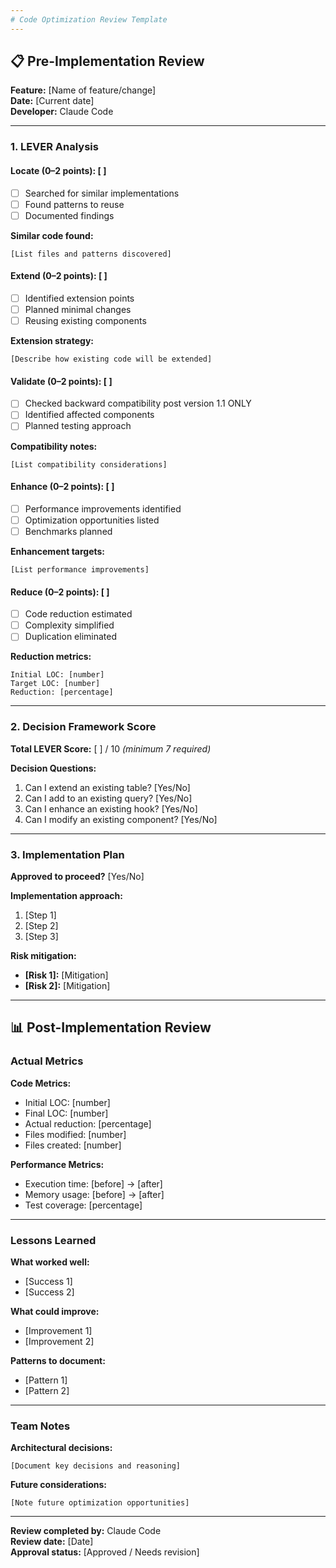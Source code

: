 ```yaml
---
# Code Optimization Review Template
---
```


## 📋 Pre-Implementation Review

**Feature:** [Name of feature/change]  
**Date:** [Current date]  
**Developer:** Claude Code

---

### 1. LEVER Analysis

#### Locate (0–2 points): [ ]

- [ ] Searched for similar implementations  
- [ ] Found patterns to reuse  
- [ ] Documented findings  

**Similar code found:**
```
[List files and patterns discovered]
```

#### Extend (0–2 points): [ ]

- [ ] Identified extension points  
- [ ] Planned minimal changes  
- [ ] Reusing existing components  

**Extension strategy:**
```
[Describe how existing code will be extended]
```

#### Validate (0–2 points): [ ]

- [ ] Checked backward compatibility post version 1.1 ONLY
- [ ] Identified affected components  
- [ ] Planned testing approach  

**Compatibility notes:**
```
[List compatibility considerations]
```

#### Enhance (0–2 points): [ ]

- [ ] Performance improvements identified  
- [ ] Optimization opportunities listed  
- [ ] Benchmarks planned  

**Enhancement targets:**
```
[List performance improvements]
```

#### Reduce (0–2 points): [ ]

- [ ] Code reduction estimated  
- [ ] Complexity simplified  
- [ ] Duplication eliminated  

**Reduction metrics:**
```
Initial LOC: [number]  
Target LOC: [number]  
Reduction: [percentage]
```

---

### 2. Decision Framework Score

**Total LEVER Score:** [ ] / 10 _(minimum 7 required)_

**Decision Questions:**

1. Can I extend an existing table? [Yes/No]  
2. Can I add to an existing query? [Yes/No]  
3. Can I enhance an existing hook? [Yes/No]  
4. Can I modify an existing component? [Yes/No]

---

### 3. Implementation Plan

**Approved to proceed?** [Yes/No]

**Implementation approach:**

1. [Step 1]  
2. [Step 2]  
3. [Step 3]

**Risk mitigation:**

- **[Risk 1]:** [Mitigation]  
- **[Risk 2]:** [Mitigation]

---

## 📊 Post-Implementation Review

### Actual Metrics

**Code Metrics:**

- Initial LOC: [number]  
- Final LOC: [number]  
- Actual reduction: [percentage]  
- Files modified: [number]  
- Files created: [number]

**Performance Metrics:**

- Execution time: [before] → [after]  
- Memory usage: [before] → [after]  
- Test coverage: [percentage]

---

### Lessons Learned

**What worked well:**

- [Success 1]  
- [Success 2]

**What could improve:**

- [Improvement 1]  
- [Improvement 2]

**Patterns to document:**

- [Pattern 1]  
- [Pattern 2]

---

### Team Notes

**Architectural decisions:**
```
[Document key decisions and reasoning]
```

**Future considerations:**
```
[Note future optimization opportunities]
```

---

**Review completed by:** Claude Code  
**Review date:** [Date]  
**Approval status:** [Approved / Needs revision]
